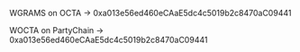 WGRAMS on OCTA -> 0xa013e56ed460eCAaE5dc4c5019b2c8470aC09441

WOCTA on PartyChain -> 0xa013e56ed460eCAaE5dc4c5019b2c8470aC09441